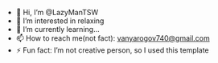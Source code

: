 - 👋 Hi, I’m @LazyManTSW
- 👀 I’m interested in relaxing
- 🌱 I’m currently learning...
- 📫 How to reach me(not fact): vanyarogov740@gmail.com
- ⚡ Fun fact: I’m not creative person, so I used this template 


